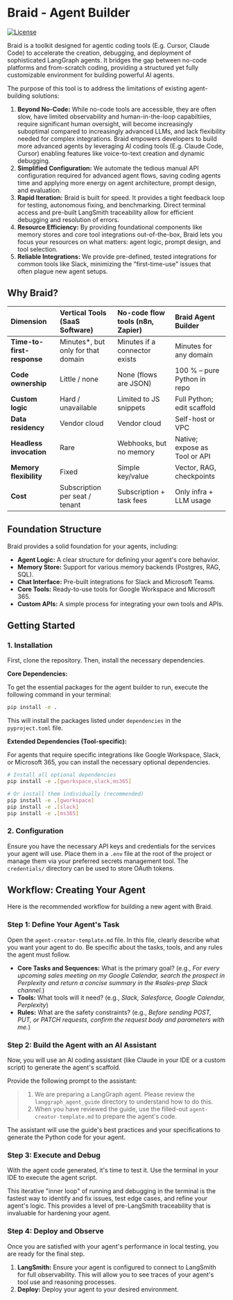 # Braid - Agent Builder

[![License](https://img.shields.io/badge/License-Apache_2.0-blue.svg)](LICENSE)

Braid is a toolkit designed for agentic coding tools (E.g. Cursor, Claude Code) to accelerate the creation, debugging, and deployment of sophisticated LangGraph agents. It bridges the gap between no-code platforms and from-scratch coding, providing a structured yet fully customizable environment for building powerful AI agents.

The purpose of this tool is to address the limitations of existing agent-building solutions:
1.  **Beyond No-Code:** While no-code tools are accessible, they are often slow, have limited observability and human-in-the-loop capabiltiies, require significant human oversight, will become increasingly suboptimal compared to increasingly advanced LLMs, and lack flexibility needed for complex integrations. Braid empowers developers to build more advanced agents by leveraging AI coding tools (E.g. Claude Code, Cursor)  enabling features like voice-to-text creation and dynamic debugging.
2.  **Simplified Configuration:** We automate the tedious manual API configuration required for advanced agent flows, saving coding agents time and applying more energy on agent architecture, prompt design, and evaluation.
3.  **Rapid Iteration:** Braid is built for speed. It provides a tight feedback loop for testing, autonomous fixing, and benchmarking. Direct terminal access and pre-built LangSmith traceability allow for efficient debugging and resolution of errors.
4.  **Resource Efficiency:** By providing foundational components like memory stores and core tool integrations out-of-the-box, Braid lets you focus your resources on what matters: agent logic, prompt design, and tool selection.
5.  **Reliable Integrations:** We provide pre-defined, tested integrations for common tools like Slack, minimizing the "first-time-use" issues that often plague new agent setups.

## Why Braid?

| Dimension | Vertical Tools (SaaS Software) | No-code flow tools (n8n, Zapier) | Braid Agent Builder |
| :--- | :--- | :--- | :--- |
| **Time-to-first-response**| Minutes*, but only for that domain | Minutes if a connector exists | Minutes for any domain |
| **Code ownership** | Little / none | None (flows are JSON) | 100 % – pure Python in repo |
| **Custom logic** | Hard / unavailable | Limited to JS snippets | Full Python; edit scaffold |
| **Data residency** | Vendor cloud | Vendor cloud | Self-host or VPC |
| **Headless invocation** | Rare | Webhooks, but no memory | Native; expose as Tool or API |
| **Memory flexibility** | Fixed | Simple key/value | Vector, RAG, checkpoints |
| **Cost** | Subscription per seat / tenant | Subscription + task fees | Only infra + LLM usage |


## Foundation Structure

Braid provides a solid foundation for your agents, including:

-   **Agent Logic:** A clear structure for defining your agent's core behavior.
-   **Memory Store:** Support for various memory backends (Postgres, RAG, SQL).
-   **Chat Interface:** Pre-built integrations for Slack and Microsoft Teams.
-   **Core Tools:** Ready-to-use tools for Google Workspace and Microsoft 365.
-   **Custom APIs:** A simple process for integrating your own tools and APIs.

## Getting Started

### 1. Installation

First, clone the repository. Then, install the necessary dependencies.

**Core Dependencies:**

To get the essential packages for the agent builder to run, execute the following command in your terminal:

```bash
pip install -e .
```

This will install the packages listed under `dependencies` in the `pyproject.toml` file.

**Extended Dependencies (Tool-specific):**

For agents that require specific integrations like Google Workspace, Slack, or Microsoft 365, you can install the necessary optional dependencies.

```bash
# Install all optional dependencies
pip install -e .[gworkspace,slack,ms365]

# Or install them individually (recommended)
pip install -e .[gworkspace]
pip install -e .[slack]
pip install -e .[ms365]
```

### 2. Configuration

Ensure you have the necessary API keys and credentials for the services your agent will use. Place them in a `.env` file at the root of the project or manage them via your preferred secrets management tool. The `credentials/` directory can be used to store OAuth tokens.


## Workflow: Creating Your Agent

Here is the recommended workflow for building a new agent with Braid.

### Step 1: Define Your Agent's Task

Open the `agent-creator-template.md` file. In this file, clearly describe what you want your agent to do. Be specific about the tasks, tools, and any rules the agent must follow.

-   **Core Tasks and Sequences:** What is the primary goal? (e.g., *For every upcoming sales meeting on my Google Calendar, search the prospect in Perplexity and return a concise summary in the #sales-prep Slack channel.*)
-   **Tools:** What tools will it need? (e.g., *Slack, Salesforce, Google Calendar, Perplexity*)
-   **Rules:** What are the safety constraints? (e.g., *Before sending POST, PUT, or PATCH requests, confirm the request body and parameters with me.*)

### Step 2: Build the Agent with an AI Assistant

Now, you will use an AI coding assistant (like Claude in your IDE or a custom script) to generate the agent's scaffold.

Provide the following prompt to the assistant:

> 1.  We are preparing a LangGraph agent. Please review the `langgraph_agent_guide` directory to understand how to do this.
> 2.  When you have reviewed the guide, use the filled-out `agent-creator-template.md` to prepare the agent's code.

The assistant will use the guide's best practices and your specifications to generate the Python code for your agent.

### Step 3: Execute and Debug

With the agent code generated, it's time to test it. Use the terminal in your IDE to execute the agent script.

This iterative "inner loop" of running and debugging in the terminal is the fastest way to identify and fix issues, test edge cases, and refine your agent's logic. This provides a level of pre-LangSmith traceability that is invaluable for hardening your agent.

### Step 4: Deploy and Observe

Once you are satisfied with your agent's performance in local testing, you are ready for the final step.

1.  **LangSmith:** Ensure your agent is configured to connect to LangSmith for full observability. This will allow you to see traces of your agent's tool use and reasoning processes.
2.  **Deploy:** Deploy your agent to your desired environment.
